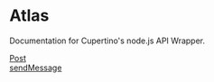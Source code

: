 # Atlas  
Documentation for Cupertino's node.js API Wrapper.  
  
[Post](https://github.com/Cupertino-Development/docs/tree/master/Atlas/Post)  
[sendMessage](https://github.com/Cupertino-Development/docs/tree/master/Atlas/sendMessage)